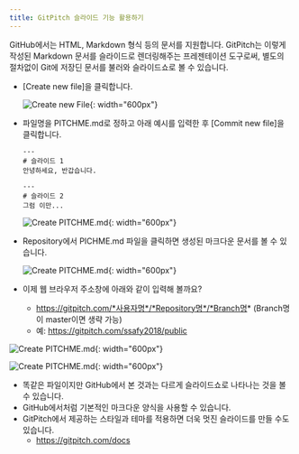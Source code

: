 ```yaml
---
title: GitPitch 슬라이드 기능 활용하기
---
```


GitHub에서는 HTML, Markdown 형식 등의 문서를 지원합니다.
GitPitch는 이렇게 작성된 Markdown 문서를 슬라이드로 렌더링해주는 프레젠테이션 도구로써, 별도의 절차없이 Git에 저장딘 문서를 불러와 슬라이드쇼로 볼 수 있습니다.

* [Create new file]을 클릭합니다.

  ![Create new File](../images/03-01_Create-New-File.png){: width="600px"}


* 파일명을 PITCHME.md로 정하고 아래 예시를 입력한 후 [Commit new file]을 클릭합니다.

  ```
  ---
  # 슬라이드 1
  안녕하세요, 반갑습니다.

  ---
  # 슬라이드 2
  그럼 이만...
  ```

  ![Create PITCHME.md](../images/03-02_PITCHME.png){: width="600px"}


* Repository에서 PICHME.md 파일을 클릭하면 생성된 마크다운 문서를 볼 수 있습니다.

  ![Create PITCHME.md](../images/03-03_PITCHME-Created.png){: width="600px"}


* 이제 웹 브라우저 주소창에 아래와 같이 입력해 볼까요?
  - https://gitpitch.com/*사용자명*/*Repository명*/*Branch명*
    (Branch명이 master이면 생략 가능)
  - 예: https://gitpitch.com/ssafy2018/public

![Create PITCHME.md](../images/03-04_GitPitch-Slideshow1.png){: width="600px"}

![Create PITCHME.md](../images/03-05_GitPitch-Slideshow2.png){: width="600px"}


* 똑같은 파일이지만 GitHub에서 본 것과는 다르게 슬라이드쇼로 나타나는 것을 볼 수 있습니다.
* GitHub에서처럼 기본적인 마크다운 양식을 사용할 수 있습니다.
* GitPitch에서 제공하는 스타일과 테마를 적용하면 더욱 멋진 슬라이드를 만들 수도 있습니다.
  - https://gitpitch.com/docs
